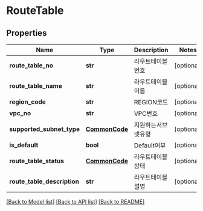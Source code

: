 # RouteTable

## Properties
Name | Type | Description | Notes
------------ | ------------- | ------------- | -------------
**route_table_no** | **str** | 라우트테이블번호 | [optional] 
**route_table_name** | **str** | 라우트테이블이름 | [optional] 
**region_code** | **str** | REGION코드 | [optional] 
**vpc_no** | **str** | VPC번호 | [optional] 
**supported_subnet_type** | [**CommonCode**](CommonCode.md) | 지원하는서브넷유형 | [optional] 
**is_default** | **bool** | Default여부 | [optional] 
**route_table_status** | [**CommonCode**](CommonCode.md) | 라우트테이블상태 | [optional] 
**route_table_description** | **str** | 라우트테이블설명 | [optional] 

[[Back to Model list]](../README.md#documentation-for-models) [[Back to API list]](../README.md#documentation-for-api-endpoints) [[Back to README]](../README.md)


